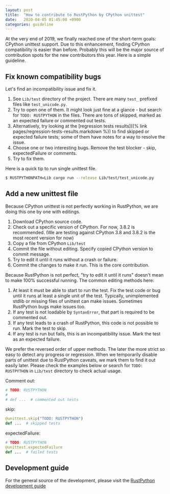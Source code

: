 ```yaml
---
layout: post
title:  "How to contribute to RustPython by CPython unittest"
date:   2020-04-05 01:45:00 +0900
categories: guideline
---
```


At the very end of 2019, we finally reached one of the short-term goals: CPython unittest support. Due to this enhancement, finding CPython compatibility is easier than before.
Probably this will be the major source of contribution spots for the new contributors this year. Here is a simple guideline.

## Fix known compatibility bugs
Let's find an incompatibility issue and fix it.

1. See `Lib/test` directory of the project. There are many `test_` prefixed files like `test_unicode.py`.
2. Try to open one of them. It might look just fine at a glance - but search for `TODO: RUSTPYTHON` in the files. There are tons of skipped, marked as an expected failure or commented out tests.
  1. Alternatively, try looking at the [regression tests results]({% link pages/regression-tests-results.markdown %}) to find skipped or expected failure tests; some of them have
     notes for a way to resolve the issue.
3. Choose one or two interesting bugs. Remove the test blocker - skip, expectedFailure or comments.
4. Try to fix them.

Here is a quick tip to run single unittest file.

```sh
$ RUSTPYTHONPATH=Lib cargo run --release Lib/test/test_unicode.py
```

## Add a new unittest file
Because CPython unittest is not perfectly working in RustPython, we are doing this one by one with editings.
1. Download CPython source code.
2. Check out a specific version of CPython. For now, 3.8.2 is recommended. (We are testing against CPython 3.8 and 3.8.2 is the most recent version for now)
3. Copy a file from CPython `Lib/test`
4. Commit the file without editing. Specify copied CPython version to commit message.
5. Try to edit it until it runs without a crash or failure.
6. Commit the changes to make it run. This is the core contribution.

Because RustPython is not perfect, "try to edit it until it runs" doesn't mean to make 100% successful running. The common editing methods here:
1. At least it must be able to start to run the test. Fix the test code or bug until it runs at least a single unit of the test. Typically, unimplemented stdlib or missing files of unittest can make issues. Sometimes RustPython bugs make issues too.
2. If any test is not loadable by `SyntaxError`, that part is required to be commented out.
3. If any test leads to a crash of RustPython, this code is not possible to run. Mark the test to skip.
4. If any test is run but fails, this is an incompatibility issue. Mark the test as an expected failure.

We prefer the reversed order of upper methods. The later the more strict so easy to detect any progress or regression.
When we temporarily disable parts of unittest due to RustPython caveats, we mark them to find it out easily later. Please check the examples below or search for `TODO: RUSTPYTHON` in `Lib/test` directory to check actual usage.

Comment out:
```python
# TODO: RUSTPYTHON
#
# def ...  # commented out tests
```

skip:
```python
@unittest.skip("TODO: RUSTPYTHON")
def ...  # skipped tests
```

expectedFailure:
```python
# TODO: RUSTPYTHON
@unittest.expectedFailure
def ...  # failed tests
```

## Development guide
For the general source of the development, please visit the [RustPython development guide](https://github.com/RustPython/RustPython/blob/master/DEVELOPMENT.md)
